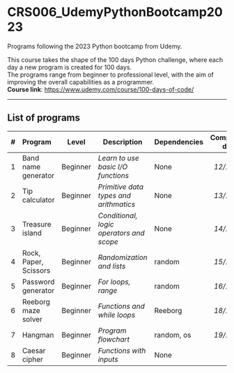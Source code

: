 # CRS006_UdemyPythonBootcamp2023
Programs following the 2023 Python bootcamp from Udemy.

This course takes the shape of the 100 days Python challenge, where each day a new program is created for 100 days.<br>
The programs range from beginner to professional level, with the aim of improving the overall capabilities as a programmer.<br>
<b>Course link</b>: https://www.udemy.com/course/100-days-of-code/

---
## List of programs
| # | Program | Level | Description | Dependencies | Completion date |
|:-:|:--------|:-----:|-------------|--------------|:---------------:|
| 1 | Band name generator | Beginner | <i>Learn to use basic I/O functions</i> | None | *12/10/23* |
| 2 | Tip calculator |  Beginner | <i>Primitive data types and arithmatics</i> | None | *13/10/23* |
| 3 | Treasure island | Beginner | <i>Conditional, logic operators and scope</i> | None | *14/10/23* |
| 4 | Rock, Paper, Scissors | Beginner | <i>Randomization and lists</i> | random | *15/10/23* |
| 5 | Password generator | Beginner | <i>For loops, range</i> | random | *16/10/23* |
| 6 | Reeborg maze solver | Beginner | <i>Functions and while loops</i> | Reeborg | *18/10/23* |
| 7 | Hangman | Beginner | <i>Program flowchart</i> | random, os | *19/10/23* |
| 8 | Caesar cipher | Beginner | <i>Functions with inputs</i> | None | |
